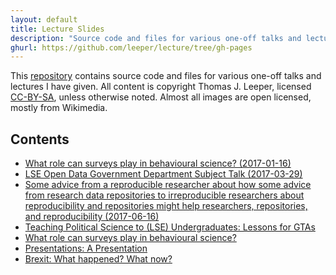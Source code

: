```yaml
---
layout: default
title: Lecture Slides
description: "Source code and files for various one-off talks and lectures by Thomas Leeper."
ghurl: https://github.com/leeper/lecture/tree/gh-pages
---
```


This [repository](https://github.com/leeper/lectures) contains source code and files for various one-off talks and lectures I have given. All content is copyright Thomas J. Leeper, licensed [CC-BY-SA](LICENSE.md), unless otherwise noted. Almost all images are open licensed, mostly from Wikimedia.

## Contents

 - [What role can surveys play in behavioural science? (2017-01-16)](2017-01-16-ExecMScBS/slides.pdf)
 - [LSE Open Data Government Department Subject Talk (2017-03-29)](2017-03-29-OpenDay/lecture.pdf)
 - [Some advice from a reproducible researcher about how some advice from research data repositories to irreproducible researchers about reproducibility and repositories might help researchers, repositories, and reproducibility (2017-06-16)](2017-06-16-DCM/Slides-leeper.pdf)
 - [Teaching Political Science to (LSE) Undergraduates: Lessons for GTAs](2017-09-19-GTATraining/Slides-leeper.pdf)
 - [What role can surveys play in behavioural science?](2018-01-17-ExecMScBS/slides.pdf)
 - [Presentations: A Presentation](2018-03-01-Presentations/slides.pdf)
 - [Brexit: What happened? What now?](2018-03-13-Brexit/slides.pdf)
